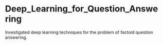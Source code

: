 # Deep_Learning_for_Question_Answering
Investigated deep learning techniques for the problem of factoid question answering.
